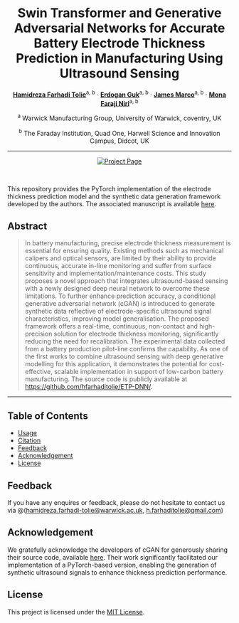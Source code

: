 <div align="center">

# Swin Transformer and Generative Adversarial Networks for Accurate Battery Electrode Thickness Prediction in Manufacturing Using Ultrasound Sensing
[**Hamidreza Farhadi Tolie**](https://scholar.google.com/citations?user=nzCbjWIAAAAJ&hl=en&authuser=1)<sup>a, b</sup> · [**Erdogan Guk**](https://scholar.google.com/citations?user=29k7kPAAAAAJ&hl=en&oi=ao)<sup>a, b</sup> · [**James Marco**](https://scholar.google.com/citations?user=icR08CQAAAAJ&hl=en&oi=ao)<sup>a, b</sup> · [**Mona Faraji Niri**](https://scholar.google.com/citations?user=1PK7IocAAAAJ&hl=en&oi=ao)<sup>a, b</sup>

<sup>a</sup> Warwick Manufacturing Group, University of Warwick, coventry, UK

<sup>b</sup> The Faraday Institution, Quad One, Harwell Science and Innovation Campus, Didcot, UK

<hr>

<a href='https://www.sciencedirect.com/science/article/pii/S0378775325017550'><img src='https://img.shields.io/badge/%20ETP DNN%20-%20Paper?label=Manuscript&labelColor=(255%2C0%2C0)&color=red' alt='Project Page'></a>

<br>

</div>

This repository provides the PyTorch implementation of the electrode thickness prediction model and the synthetic data generation framework developed by the authors. The associated manuscript is available [here]().


## Abstract

> In battery manufacturing, precise electrode thickness measurement is essential for ensuring quality. Existing methods such as mechanical calipers and optical sensors, are limited by their ability to provide continuous, accurate in-line monitoring and suffer from surface sensitivity and implementation/maintenance costs. This study proposes a novel approach that integrates ultrasound-based sensing with a newly designed deep neural network to overcome these limitations. To further enhance prediction accuracy, a conditional generative adversarial network (cGAN) is introduced to generate synthetic data reflective of electrode-specific ultrasound signal characteristics, improving model generalisation. The proposed framework offers a real-time, continuous, non-contact and high-precision solution for electrode thickness monitoring, significantly reducing the need for recalibration. The experimental data collected from a battery production pilot-line confirms the capability. As one of the first works to combine ultrasound sensing with deep generative modelling for this application, it demonstrates the potential for cost-effective, scalable implementation in support of low-carbon battery manufacturing. The source code is publicly available at https://github.com/hfarhaditolie/ETP-DNN/.
---

## Table of Contents

- [Usage](#usage)
- [Citation](#citation)
- [Feedback](#feedback)
- [Acknowledgement](#acknowledgement)
- [License](#license)

## Feedback
If you have any enquires or feedback, please do not hesitate to contact us via @(hamidreza.farhadi-tolie@warwick.ac.uk, h.farhaditolie@gmail.com)

## Acknowledgement
We gratefully acknowledge the developers of cGAN for generously sharing their source code, available [here](https://github.com/jscriptcoder/Data-Augmentation-using-cGAN). Their work significantly facilitated our implementation of a PyTorch-based version, enabling the generation of synthetic ultrasound signals to enhance thickness prediction performance.

## License
This project is licensed under the [MIT License](LICENSE).
